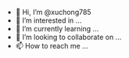 - 👋 Hi, I’m @xuchong785
- 👀 I’m interested in ...
- 🌱 I’m currently learning ...
- 💞️ I’m looking to collaborate on ...
- 📫 How to reach me ...

<!---
xuchong785/xuchong785 is a ✨ special ✨ repository because its `README.md` (this file) appears on your GitHub profile.
You can click the Preview link to take a look at your changes.
--->
